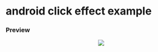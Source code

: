 # android click effect example

<h3>Preview</h3>
<p align="center">
  <img src="https://user-images.githubusercontent.com/44129630/94985887-1d9c9880-0595-11eb-89a2-a4c0148f5047.gif">
</p>

